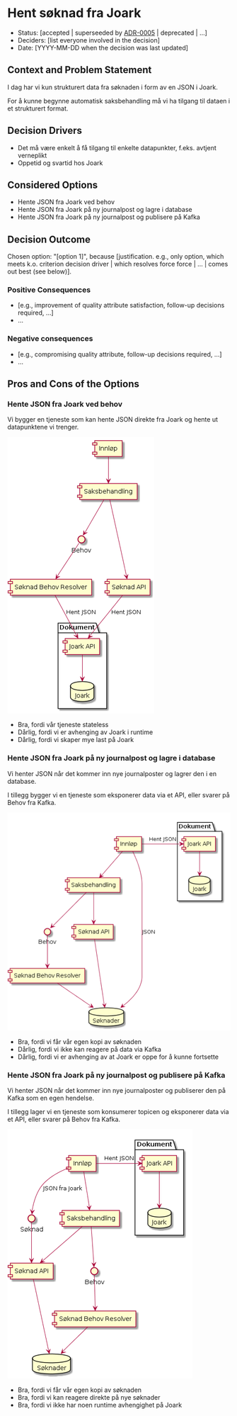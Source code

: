 # Hent søknad fra Joark

* Status: [accepted | superseeded by [ADR-0005](0005-example.md) | deprecated | …] <!-- optional -->
* Deciders: [list everyone involved in the decision] <!-- optional -->
* Date: [YYYY-MM-DD when the decision was last updated] <!-- optional -->

## Context and Problem Statement

I dag har vi kun strukturert data fra søknaden i form av en JSON i Joark.

For å kunne begynne automatisk saksbehandling må vi ha tilgang til dataen i et strukturert format.

## Decision Drivers 

* Det må være enkelt å få tilgang til enkelte datapunkter, f.eks. avtjent verneplikt
* Oppetid og svartid hos Joark

## Considered Options

* Hente JSON fra Joark ved behov
* Hente JSON fra Joark på ny journalpost og lagre i database
* Hente JSON fra Joark på ny journalpost og publisere på Kafka

## Decision Outcome

Chosen option: "[option 1]", because [justification. e.g., only option, which meets k.o. criterion decision driver | which resolves force force | … | comes out best (see below)].

### Positive Consequences <!-- optional -->

* [e.g., improvement of quality attribute satisfaction, follow-up decisions required, …]
* …

### Negative consequences <!-- optional -->

* [e.g., compromising quality attribute, follow-up decisions required, …]
* …

## Pros and Cons of the Options <!-- optional -->

### Hente JSON fra Joark ved behov

Vi bygger en tjeneste som kan hente JSON direkte fra Joark og hente ut datapunktene vi trenger.

![Illustrasjon av alternativ 1](images/0012-alt1.png)

* Bra, fordi vår tjeneste stateless
* Dårlig, fordi vi er avhenging av Joark i runtime
* Dårlig, fordi vi skaper mye last på Joark

### Hente JSON fra Joark på ny journalpost og lagre i database

Vi henter JSON når det kommer inn nye journalposter og lagrer den i en database.

I tillegg bygger vi en tjeneste som eksponerer data via et API, eller svarer på Behov fra Kafka.

![Illustrasjon av alternativ 2](images/0012-alt2.png)

* Bra, fordi vi får vår egen kopi av søknaden 
* Dårlig, fordi vi ikke kan reagere på data via Kafka
* Dårlig, fordi vi er avhenging av at Joark er oppe for å kunne fortsette

### Hente JSON fra Joark på ny journalpost og publisere på Kafka

Vi henter JSON når det kommer inn nye journalposter og publiserer den på Kafka som en egen hendelse.

I tillegg lager vi en tjeneste som konsumerer topicen og eksponerer data via et API, eller svarer på Behov fra Kafka.

![Illustrasjon av alternativ 3](images/0012-alt3.png)

* Bra, fordi vi får vår egen kopi av søknaden
* Bra, fordi vi kan reagere direkte på nye søknader
* Bra, fordi vi ikke har noen runtime avhengighet på Joark
